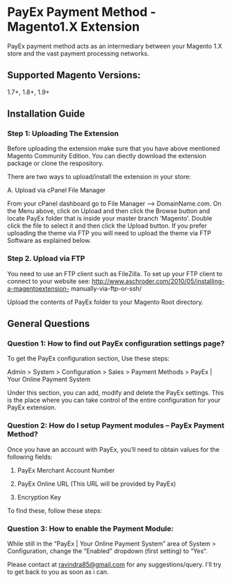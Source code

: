 # PayEx Payment Method - Magento1.X Extension

PayEx payment method acts as an intermediary between your Magento 1.X store and the vast payment processing networks.

## Supported Magento Versions: 
1.7+, 1.8+, 1.9+

## Installation Guide

### Step 1: Uploading The Extension

Before uploading the extension make sure that you have above mentioned Magento Community Edition. You can diectly download the extension package or clone the respository. 

There are two ways to upload/install the extension in your store:

A. Upload via cPanel File Manager

From your cPanel dashboard go to File Manager --> DomainName.com. On the Menu above, click on Upload and then click the Browse button and locate PayEx folder that is inside your master branch 'Magento'. Double click the file to select it and
then click the Upload button. If you prefer uploading the theme via FTP you will need to upload the theme via FTP Software as explained below.

### Step 2. Upload via FTP

You need to use an FTP client such as FileZilla. To set up your FTP client to connect to your website see: http://www.aschroder.com/2010/05/installing-a-magentoextension-
manually-via-ftp-or-ssh/

Upload the contents of PayEx folder to your Magento Root directory.

## General Questions

### Question 1:  How to find out PayEx configuration settings page?

To get the PayEx configuration section, Use these steps:

Admin > System > Configuration > Sales > Payment Methods > PayEx | Your Online Payment System

Under this section, you can add, modify and delete the PayEx settings. This is the place where you can take control of the entire configuration for your PayEx extension.

### Question 2:  How do I setup Payment modules – PayEx Payment Method?

Once you have an account with PayEx, you’ll need to obtain values for the following fields:

1. PayEx Merchant Account Number

2. PayEx Online URL (This URL will be provided by PayEx)

3. Encryption Key

To find these, follow these steps:

### Question 3: How to enable the Payment Module:

While still in the “PayEx | Your Online Payment System” area of System > Configuration, change the “Enabled” dropdown (first setting) to “Yes“.

Please contact at ravindra85@gmail.com for any suggestions/query. I'll try to get back to you as soon as i can.
